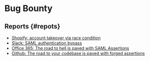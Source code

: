 # Bug Bounty 

## Reports {#repots}

* [Shopify: account takeover via race condition](https://hackerone.com/reports/300305)
* [Slack: SAML authentication bypass](http://blog.intothesymmetry.com/2017/10/slack-saml-authentication-bypass.html)
* [Office 365: The road to hell is paved with SAML Assertions](http://www.economyofmechanism.com/office365-authbypass.html)
* [Github: The road to your codebase is paved with forged assertions](http://www.economyofmechanism.com/github-saml)
